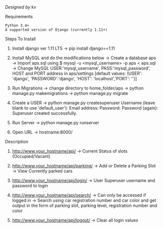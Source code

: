 *Designed by kv*

Requirements

    Python 3.4+
    A supported version of Django (currently 1.11+)

Steps To Install

1. Install django ver 1.11 LTS
  -> pip install django==1.11

2. Install MySQL and do the modifications below
  -> Create a database aps
  -> Import aps.sql using
      $ mysql -u <mysql_username> -p aps < aps.sql
  -> Change MySQL USER:'mysql_username', PASS:'mysql_password', HOST and PORT address in aps/settings [default values: (USER': 'django', 'PASSWORD':'django', 'HOST': 'localhost','PORT': '')]

3. Run Migrations
  -> change directory to home_folder/aps
  -> python manage.py makemigrations
  -> python manage.py migrate

4. Create a USER
  -> python manage.py createsuperuser
        Username (leave blank to use 'default_user'):
        Email address:
        Password:
        Password (again):
        Superuser created successfully.

5. Run Server
  -> python manage.py runserver

6. Open URL
  -> hostname:8000/


Description
1. http://www.your_hostname/api/
    -> Current Status of slots (Occupied/Vacant)

2. http://www.your_hostname/api/parking/
    -> Add or Delete a Parking Slot
    -> View Currently parked cars

3. http://www.your_hostname/api/login/
    -> User Superuser username and password to login

4. http://www.your_hostname/api/search/
    -> Can only be accessed if logged in
    -> Search using car registration number and car color and get output in the form of parking slot, parking level, registration number and color

5. http://www.your_hostname/api/logout/
    -> Clear all login values
